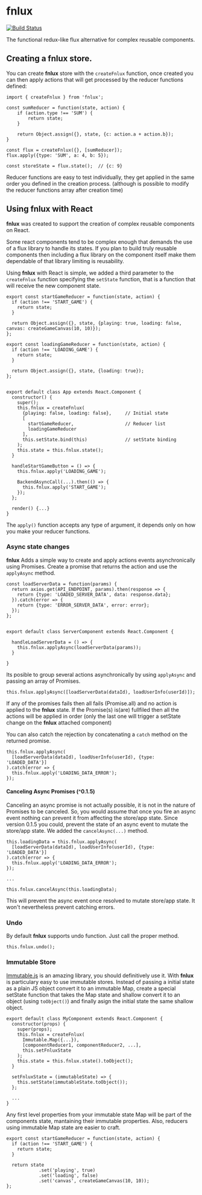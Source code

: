 # fnlux

[![Build Status](https://travis-ci.org/ernestofreyreg/fnlux.svg?branch=master)](https://travis-ci.org/ernestofreyreg/fnlux)

The functional redux-like flux alternative for complex reusable 
components.

## Creating a fnlux store.

You can create **fnlux** store with the `createFnlux` function, once created you can then apply actions that will get processed by the reducer functions defined:

```
import { createFnlux } from 'fnlux';

const sumReducer = function(state, action) {
	if (action.type !== 'SUM') {
		return state;
	}
	
	return Object.assign({}, state, {c: action.a + action.b});
}

const flux = createFnlux({}, [sumReducer]);
flux.apply({type: 'SUM', a: 4, b: 5});

const storeState = flux.state();  // {c: 9}  
```

Reducer functions are easy to test individually, they get applied in the same order you defined in the creation process. (although is possible to modify the reducer functions array after creation time)

## Using fnlux with React

**fnlux** was created to support the creation of complex reusable components on React. 

Some react components tend to be complex enough that demands the use of a flux library to handle its states. If you plan to build truly reusable components then including a flux library on the component itself make them dependable of that library limiting is reusability. 

Using **fnlux** with React is simple, we added a third parameter to the `createFnlux` function specifying the `setState` function, that is a function that will receive the new component state.

```
export const startGameReducer = function(state, action) {
  if (action !== 'START_GAME') {
    return state;
  }
  
  return Object.assign({}, state, {playing: true, loading: false, canvas: createGameCanvas(10, 10)});
};

export const loadingGameReducer = function(state, action) {
  if (action !== 'LOADING_GAME') {
    return state;
  }

  return Object.assign({}, state, {loading: true});
};


export default class App extends React.Component {
  constructor() {
    super();
    this.fnlux = createFnlux(
      {playing: false, loading: false}, 	// Initial state
      [
        startGameReducer,					// Reducer list
        loadingGameReducer
      ],
      this.setState.bind(this)				// setState binding
    );
    this.state = this.fnlux.state();
  }

  handleStartGameButton = () => {
  	this.fnlux.apply('LOADING_GAME');
  	
  	BackendAsyncCall(...).then(() => {
  	  this.fnlux.apply('START_GAME');
  	});
  };

  render() {...}
}
```

The `apply()` function accepts any type of argument, it depends only on how you make your reducer functions.

### Async state changes

**fnlux** Adds a simple way to create and apply actions events asynchronically using Promises. Create a promise that returns the action and use the `applyAsync` method.

```
const loadServerData = function(params) {
  return axios.get(API_ENDPOINT, params).then(response => {
  	return {type: 'LOADED_SERVER_DATA', data: response.data};
  }).catch(error => {
    return {type: 'ERROR_SERVER_DATA', error: error};
  });
};


export default class ServerComponent extends React.Component {

  handleLoadServerData = () => {
  	this.fnlux.applyAsync(loadServerData(params));
  }

}

```

Its posible to group several actions asynchronically by using `applyAsync` and passing an array of Promises.

```
this.fnlux.applyAsync([loadServerData(dataId), loadUserInfo(userId)]);
```

If any of the promises fails then all fails (Promise.all) and no action is applied to the **fnlux** state. If the Promise(s) is(are) fullfiled then all the actions will be applied in order (only the last one will trigger a setState change on the **fnlux** attached component)

You can also catch the rejection by concatenating a `catch` method on the returned promise.

```
this.fnlux.applyAsync(
  [loadServerData(dataId), loadUserInfo(userId), {type: 'LOADED_DATA'}]
).catch(error => {
  this.fnlux.apply('LOADING_DATA_ERROR');
});
```

#### Canceling Async Promises (^0.1.5)

Canceling an async promise is not actually possible, it is not in the nature of Promises to be canceled. So, you would assume that once you fire an async event nothing can prevent it from affecting the store/app state. Since version 0.1.5 you could, prevent the state of an async event to mutate the store/app state. We added the `cancelAsync(...)` method.

```
this.loadingData = this.fnlux.applyAsync(
  [loadServerData(dataId), loadUserInfo(userId), {type: 'LOADED_DATA'}]
).catch(error => {
  this.fnlux.apply('LOADING_DATA_ERROR');
});

...

this.fnlux.cancelAsync(this.loadingData);
```

This will prevent the async event once resolved to mutate store/app state. It won't nevertheless prevent catching errors.

### Undo

By default **fnlux** supports undo function. Just call the proper method.

```
this.fnlux.undo();
```

### Immutable Store

[Immutable.js](https://facebook.github.io/immutable-js/) is an amazing library, you
 should definitively use it. With **fnlux** is particulary easy to use immutable stores. Instead of passing a initial state as a plain JS object convert it to an immutable Map, create a special setState function that takes the Map state and shallow convert it to an object (using `toObject()`) and finally asign the initial state the same shallow object.
 
```
export default class MyComponent extends React.Component {
  constructor(props) {
    super(props);
    this.fnlux = createFnlux(
      Immutable.Map({...}),
      [componentReducer1, componentReducer2, ...],
      this.setFnluxState
    );
    this.state = this.fnlux.state().toObject();
  }

  setFnluxState = (immutableState) => {
    this.setState(immutableState.toObject());
  };
  
  ...
}  
```  

Any first level properties from your immutable state Map will be part of the components state, mantaining their immutable properties. Also, reducers using immutable Map state are easier to craft.

```
export const startGameReducer = function(state, action) {
  if (action !== 'START_GAME') {
    return state;
  }

  return state
  			.set('playing', true)
  			.set('loading', false)
  			.set('canvas', createGameCanvas(10, 10));
};
```  
 